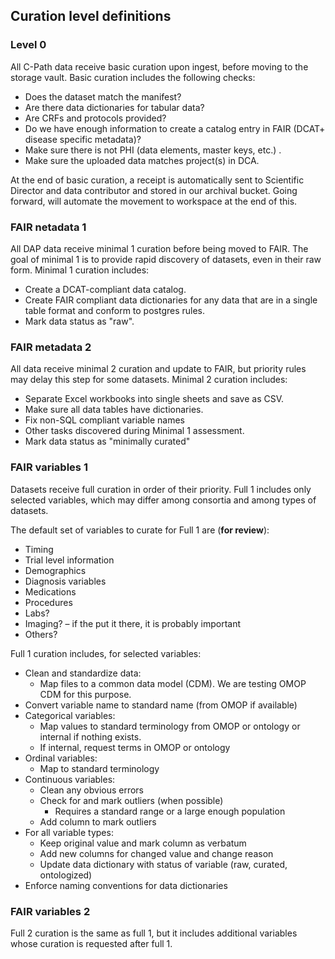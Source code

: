 ## Curation level definitions
### Level 0 
All C-Path data receive basic curation upon ingest, before moving to the storage vault. Basic curation includes the following checks:

- Does the dataset match the manifest? 
- Are there data dictionaries for tabular data? 
- Are CRFs and protocols provided? 
- Do we have enough information to create a catalog entry in FAIR (DCAT+ disease specific metadata)?
- Make sure there is not PHI (data elements, master keys, etc.)  .
- Make sure the uploaded data matches project(s) in DCA.

At the end of basic curation, a receipt is automatically sent to Scientific Director and data contributor and stored in our archival bucket.
Going forward, will automate the movement to workspace at the end of this.

### FAIR netadata 1
All DAP data receive minimal 1 curation before being moved to FAIR. The goal of minimal 1 is to provide rapid discovery of datasets, even in their raw form. Minimal 1 curation includes:
- Create a DCAT-compliant data catalog. 
- Create FAIR compliant data dictionaries for any data that are in a single table format and conform to postgres rules.
- Mark data status as "raw".

### FAIR metadata 2
All data receive minimal 2 curation and update to FAIR, but priority rules may delay this step for some datasets. Minimal 2 curation includes:
- Separate Excel workbooks into single sheets and save as CSV.
- Make sure all data tables have dictionaries.
- Fix non-SQL compliant variable names
- Other tasks discovered during Minimal 1 assessment. 
- Mark data status as "minimally curated"

### FAIR variables 1
Datasets receive full curation in order of their priority. Full 1 includes only selected variables, which may differ among consortia and among  types of datasets.

The default set of variables to curate for Full 1 are (**for review**): 
- Timing 
- Trial level information 
- Demographics 
- Diagnosis variables 
- Medications 
- Procedures  
- Labs? 
- Imaging? – if the put it there, it is probably important 
- Others? 

Full 1 curation includes, for selected variables:
- Clean and standardize data: 
   - Map files to a common data model (CDM). We are testing OMOP CDM for this purpose.
- Convert variable name to standard name (from OMOP if available) 
- Categorical variables: 
   - Map values to standard terminology from OMOP or ontology or internal if nothing exists. 
   - If internal, request terms in OMOP or ontology 
- Ordinal variables: 
   - Map to standard terminology 
- Continuous variables: 
   - Clean any obvious errors 
   - Check for and mark outliers (when possible) 
      - Requires a standard range or a large enough population 
   - Add column to mark outliers 
- For all variable types: 
   - Keep original value and mark column as verbatum 
   - Add new columns for changed value and change reason 
   - Update data dictionary with status of variable (raw, curated, ontologized) 
- Enforce naming conventions for data dictionaries 

### FAIR variables 2
Full 2 curation is the same as full 1, but it includes additional variables whose curation is requested after full 1.

